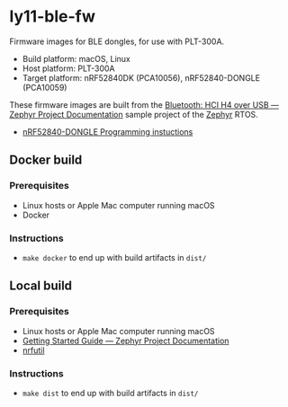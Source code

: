 # ly11-ble-fw

Firmware images for BLE dongles, for use with PLT-300A.

- Build platform: macOS, Linux
- Host platform: PLT-300A
- Target platform: nRF52840DK (PCA10056), nRF52840-DONGLE (PCA10059)

These firmware images are built from the 
[Bluetooth: HCI H4 over USB — Zephyr Project Documentation](https://docs.zephyrproject.org/2.7.0/samples/bluetooth/hci_usb_h4/README.html)
sample project of the [Zephyr](https://zephyrproject.org/) RTOS.

- [nRF52840-DONGLE Programming instuctions](docs/program-nrf52840-dongle.rst)

## Docker build

### Prerequisites

- Linux hosts or Apple Mac computer running macOS
- Docker

### Instructions

- `make docker` to end up with build artifacts in `dist/`

## Local build

### Prerequisites

- Linux hosts or Apple Mac computer running macOS
- [Getting Started Guide — Zephyr Project Documentation](https://docs.zephyrproject.org/latest/getting_started/index.html)
- [nrfutil](https://github.com/NordicSemiconductor/pc-nrfutil)

### Instructions

- `make dist` to end up with build artifacts in `dist/`
